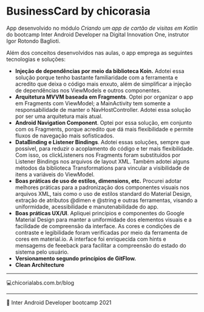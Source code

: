 # BusinessCard by chicorasia

App desenvolvido no módulo *Criando um app de cartão de visitas em Kotlin* do bootcamp Inter Android Developer na Digital Innovation One, instrutor Igor Rotondo Baglioti.

Além dos conceitos desenvolvidos nas aulas, o app emprega as seguintes tecnologias e soluções:

- **Injeção de dependências por meio da biblioteca Koin.** Adotei essa solução porque tenho bastante familiaridade com a ferramenta e acredito que deixa o código mais enxuto, além de simplificar a injeção de dependências nos ViewModels e outros componentes.
- **Arquitetura MVVM baseada em Fragments**. Optei por organizar o app em Fragments com ViewModel; a MainActivity tem somente a responsabilidade de manter o NavHostController. Adotei essa solução por ser uma arquitetura mais atual.
- **Android Navigation Component**. Optei por essa solução, em conjunto com os Fragments, porque acredito que dá mais flexibilidade e permite fluxos de navegação mais sofisticados.
- **DataBinding e Listener Bindings**. Adotei essas soluções, sempre que possível, para reduzir o acoplamento do código e ter mais flexibilidade. Com isso, os clickListeners nos Fragments foram substituídos por Listener Bindings nos arquivos de layout XML. Também adotei alguns métodos da biblioteca Transformations para vincular a visibilidade de itens a variáveis do ViewModel.
- **Boas práticas de uso de estilos, dimensions, etc.** Procurei adotar melhores práticas para a padronização dos componentes visuais nos arquivos XML, tais como o uso de estilos standard do Material Design, extração de atributos @dimen e @string e outras ferramentas, visando a uniformidade, acessibilidade e manutenabilidade do app.
- **Boas práticas UX/UI**. Apliquei princípios e componentes do Google Material Design para manter a uniformidade dos elementos visuais e a facilidade de compreensão da interface. As cores e condições de contraste e legibilidade foram verificadas por meio da ferramenta de cores em material.io. A interface foi enriquecida com hints e mensagems de feeeback para facilitar a compreensão do estado do sistema pelo usuário.
- **Versionamento segundo princípios de GitFlow.** 
- **Clean Architecture**

****

:computer:chicorialabs.com.br/blog

****

🧡 Inter Android Developer bootcamp 2021

